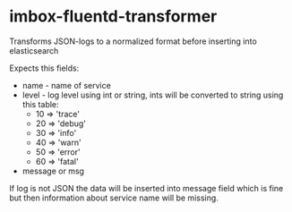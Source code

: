 # imbox-fluentd-transformer
Transforms JSON-logs to a normalized format before inserting into elasticsearch

Expects this fields:
* name - name of service
* level - log level using int or string, ints will be converted to string using this table:
  - 10 => 'trace'
  - 20 => 'debug'
  - 30 => 'info'
  - 40 => 'warn'
  - 50 => 'error'
  - 60 => 'fatal'
* message or msg

If log is not JSON the data will be inserted into message field which is fine but then information about service name will be missing.
